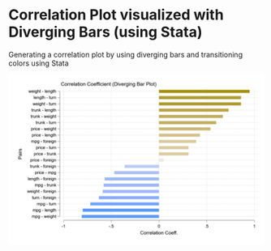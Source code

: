 # Correlation Plot visualized with Diverging Bars (using Stata)

Generating a correlation plot by using diverging bars and transitioning colors using Stata

![alt text](https://github.com/fahad-mirza/diverging_bars_correlation_plot_stata/raw/main/Diverging_Bars_Correlation_Plot.png?raw=true)
